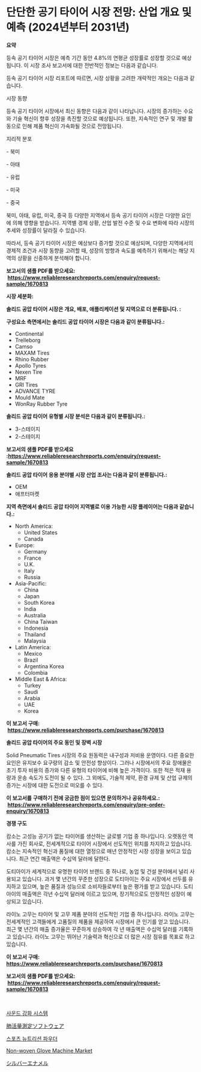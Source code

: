<p><h1>단단한 공기 타이어 시장 전망: 산업 개요 및 예측 (2024년부터 2031년)</h1></p><p><strong>요약</strong></p>
<p><p>등속 공기 타이어 시장은 예측 기간 동안 4.8%의 연평균 성장률로 성장할 것으로 예상됩니다. 이 시장 조사 보고서에 대한 전반적인 정보는 다음과 같습니다.</p><p>등속 공기 타이어 시장 리포트에 따르면, 시장 상황을 고려한 개략적인 개요는 다음과 같습니다.</p><p>시장 동향</p><p>등속 공기 타이어 시장에서 최신 동향은 다음과 같이 나타납니다. 시장의 증가하는 수요와 기술 혁신이 향후 성장을 촉진할 것으로 예상됩니다. 또한, 지속적인 연구 및 개발 활동으로 인해 제품 혁신이 가속화될 것으로 전망됩니다.</p><p>지리적 분포</p><p>- 북미</p><p>- 아태</p><p>- 유럽</p><p>- 미국</p><p>- 중국</p><p>북미, 아태, 유럽, 미국, 중국 등 다양한 지역에서 등속 공기 타이어 시장은 다양한 요인에 의해 영향을 받습니다. 지역별 경제 상황, 산업 발전 수준 및 수요 변화에 따라 시장의 추세와 성장률이 달라질 수 있습니다.</p><p>따라서, 등속 공기 타이어 시장은 예상보다 증가할 것으로 예상되며, 다양한 지역에서의 경제적 조건과 시장 동향을 고려할 때, 성장의 방향과 속도를 예측하기 위해서는 해당 지역의 상황을 신중하게 분석해야 합니다.</p></p>
<p><strong>보고서의 샘플 PDF를 받으세요: &nbsp;<a href="https://www.reliableresearchreports.com/enquiry/request-sample/1670813">https://www.reliableresearchreports.com/enquiry/request-sample/1670813</a></strong></p>
<p><strong>시장 세분화:</strong></p>
<p><strong> 솔리드 공압 타이어 시장은 개요, 배포, 애플리케이션 및 지역으로 더 분류됩니다. :</strong></p>
<p><strong>구성요소 측면에서는 솔리드 공압 타이어 시장은 다음과 같이 분류됩니다.:</strong></p>
<p><ul><li>Continental</li><li>Trelleborg</li><li>Camso</li><li>MAXAM Tires</li><li>Rhino Rubber</li><li>Apollo Tyres</li><li>Nexen Tire</li><li>MRF</li><li>GRI Tires</li><li>ADVANCE TYRE</li><li>Mould Mate</li><li>WonRay Rubber Tyre</li></ul></p>
<p><strong> 솔리드 공압 타이어 유형별 시장 분석은 다음과 같이 분류됩니다.:</strong></p>
<p><ul><li>3-스테이지</li><li>2-스테이지</li></ul></p>
<p><strong>보고서의 샘플 PDF를 받으세요 :<a href="https://www.reliableresearchreports.com/enquiry/request-sample/1670813">https://www.reliableresearchreports.com/enquiry/request-sample/1670813</a></strong></p>
<p><strong> 솔리드 공압 타이어 응용 분야별 시장 산업 조사는 다음과 같이 분류됩니다.:</strong></p>
<p><ul><li>OEM</li><li>애프터마켓</li></ul></p>
<p><strong>지역 측면에서 솔리드 공압 타이어 지역별로 이용 가능한 시장 플레이어는 다음과 같습니다.:</strong></p>
<p><ul>
    <li>
        North America:
        <ul>
            <li>United States</li>
            <li>Canada</li>
        </ul>
    </li>
    <li>
        Europe:
        <ul>
            <li>Germany</li>
            <li>France</li>
            <li>U.K.</li>
            <li>Italy</li>
            <li>Russia</li>
        </ul>
    </li>
    <li>
        Asia-Pacific:
        <ul>
            <li>China</li>
            <li>Japan</li>
            <li>South Korea</li>
            <li>India</li>
            <li>Australia</li>
            <li>China Taiwan</li>
            <li>Indonesia</li>
            <li>Thailand</li>
            <li>Malaysia</li>
        </ul>
    </li>
    <li>
        Latin America:
        <ul>
            <li>Mexico</li>
            <li>Brazil</li>
            <li>Argentina Korea</li>
            <li>Colombia</li>
        </ul>
    </li>
    <li>
        Middle East & Africa:
        <ul>
            <li>Turkey</li>
            <li>Saudi</li>
            <li>Arabia</li>
            <li>UAE</li>
            <li>Korea</li>
        </ul>
    </li>
    </ul></p>
<p><strong>이 보고서 구매: &nbsp;<a href="https://www.reliableresearchreports.com/purchase/1670813">https://www.reliableresearchreports.com/purchase/1670813</a></strong></p>
<p><strong>솔리드 공압 타이어의 주요 동인 및 장벽 시장</strong></p>
<p><p>Solid Pneumatic Tires 시장의 주요 원동력은 내구성과 저비용 운영이다. 다른 중요한 요인은 유지보수 요구량의 감소 및 안전성 향상이다. 그러나 시장에서의 주요 장애물은 초기 투자 비용의 증가와 다른 유형의 타이어에 비해 높은 가격이다. 또한 적은 적재 용량과 운송 속도가 도전이 될 수 있다. 그 외에도, 기술적 제약, 환경 규제 및 산업 규제의 증가는 시장에 대한 도전으로 떠오를 수 있다.</p></p>
<p><strong>이 보고서를 구매하기 전에 궁금한 점이 있으면 문의하거나 공유하세요.: &nbsp;<a href="https://www.reliableresearchreports.com/enquiry/pre-order-enquiry/1670813">https://www.reliableresearchreports.com/enquiry/pre-order-enquiry/1670813</a></strong></p>
<p><strong>경쟁 구도</strong></p>
<p><p>캄소는 고성능 공기가 없는 타이어를 생산하는 글로벌 기업 중 하나입니다.  오랫동안 역사를 가진 회사로, 전세계적으로 타이어 시장에서 선도적인 위치를 차지하고 있습니다. 캄소는 지속적인 혁신과 품질에 대한 열정으로 매년 안정적인 시장 성장을 보이고 있습니다. 최근 연간 매출액은 수십억 달러에 달한다.</p><p>도티아이가 세계적으로 유명한 타이어 브랜드 중 하나로, 농업 및 건설 분야에서 널리 사용되고 있습니다. 과거 몇 년간의 꾸준한 성장으로 도티아이는 주요 시장에서 선두를 유지하고 있으며, 높은 품질과 성능으로 소비자들로부터 높은 평가를 받고 있습니다. 도티아이의 매출액은 각년 수십억 달러에 이르고 있으며, 장기적으로도 안정적인 성장이 예상되고 있습니다.</p><p>라이노 고무는 타이어 및 고무 제품 분야의 선도적인 기업 중 하나입니다. 라이노 고무는 전세계적인 고객들에게 고품질의 제품을 제공하여 시장에서 큰 인기를 얻고 있습니다. 최근 몇 년간의 매출 증가율은 꾸준하게 상승하여 각 년 매출액은 수십억 달러를 기록하고 있습니다. 라이노 고무는 뛰어난 기술력과 혁신으로 더 많은 시장 점유를 목표로 하고 있습니다.</p></p>
<p><strong>이 보고서 구매: &nbsp; <a href="https://www.reliableresearchreports.com/purchase/1670813">https://www.reliableresearchreports.com/purchase/1670813</a></strong></p>
<p><strong>보고서의 샘플 PDF를 받으세요: &nbsp;<a href="https://www.reliableresearchreports.com/enquiry/request-sample/1670813">https://www.reliableresearchreports.com/enquiry/request-sample/1670813</a></strong><strong></strong></p>
<p>&nbsp;</p>
<p><p><a href="https://medium.com/@fernandotryo5lson96765/%EC%9D%8C%ED%96%A5-%EA%B0%95%ED%99%94-%EC%8B%9C%EC%8A%A4%ED%85%9C-%EC%8B%9C%EC%9E%A5-%EA%B7%9C%EB%AA%A8-%EB%B0%8F-%EC%8B%9C%EC%9E%A5-%EB%8F%99%ED%96%A5-%EC%99%84%EC%A0%84%ED%95%9C-%EC%82%B0%EC%97%85-%EA%B0%9C%EC%9A%94-2024%EB%85%84%EB%B6%80%ED%84%B0-2031%EB%85%84%EA%B9%8C%EC%A7%80-b4948cada01a">사운드 강화 시스템</a></p><p><a href="https://medium.com/@barbarakss89/%E3%82%B9%E3%83%94%E3%83%AD%E3%83%A1%E3%83%88%E3%83%AA%E3%83%BC%E3%82%BD%E3%83%95%E3%83%88%E3%82%A6%E3%82%A7%E3%82%A2%E5%B8%82%E5%A0%B4-2031%E5%B9%B4%E3%81%BE%E3%81%A7%E3%81%AE%E6%88%90%E5%8A%9F%E3%81%99%E3%82%8B%E3%83%93%E3%82%B8%E3%83%8D%E3%82%B9%E6%88%A6%E7%95%A5%E3%81%AE%E9%8D%B5%E3%81%AE%E4%BA%88%E6%B8%AC-dc9f00e484ee">肺活量測定ソフトウェア</a></p><p><a href="https://medium.com/@elod.85/%EC%8A%A4%ED%8F%AC%EC%B8%A0-%EC%98%81%EC%96%91-%EA%B0%80%EB%A3%A8-%EC%8B%9C%EC%9E%A5-%EC%A1%B0%EC%82%AC-%EB%B3%B4%EA%B3%A0%EC%84%9C-2024%EB%85%84%EB%B6%80%ED%84%B0-2031%EB%85%84%EA%B9%8C%EC%A7%80%EC%9D%98-%EC%97%AD%EC%82%AC%EC%99%80-%EC%98%88%EC%B8%A1-dc2056536a6f">스포츠 뉴트리션 파우더</a></p><p><a href="https://issuu.com/reportprime-2/docs/non-woven-glove-machine-market-size-2030.pptx">Non-woven Glove Machine Market</a></p><p><a href="https://github.com/mcbeesbxa270/Market-Research-Report-List-1/blob/main/50819083115.md">シルバーエナメル</a></p></p>